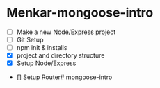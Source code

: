 # Menkar-mongoose-intro

- [ ] Make a new Node/Express project
- [ ] Git Setup
- [ ] npm init & installs
- [X] project and directory structure
- [X] Setup Node/Express
- [] Setup Router# mongoose-intro
